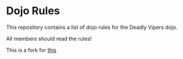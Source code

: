 Dojo Rules
==========

This repository contains a list of dojo rules for the Deadly Vipers dojo.

All members should read the rules!

This is a fork for [this](https://github.com/deadlyvipers)

